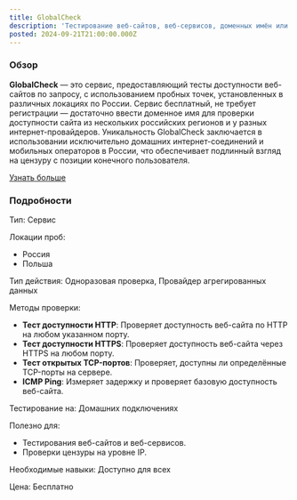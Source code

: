 ```yaml
---
title: GlobalCheck
description: 'Тестирование веб-сайтов, веб-сервисов, доменных имён или IP-адресов.'
posted: 2024-09-21T21:00:00.000Z
---
```

### Обзор
**GlobalCheck** — это сервис, предоставляющий тесты доступности веб-сайтов по запросу, с использованием пробных точек, установленных в различных локациях по России. Сервис бесплатный, не требует регистрации — достаточно ввести доменное имя для проверки доступности сайта из нескольких российских регионов и у разных интернет-провайдеров. Уникальность GlobalCheck заключается в использовании исключительно домашних интернет-соединений и мобильных операторов в России, что обеспечивает подлинный взгляд на цензуру с позиции конечного пользователя.

[Узнать больше](https://globalcheck.net/)

### Подробности
Тип: Сервис

Локации проб:
>
 - Россия
 - Польша

Тип действия: Одноразовая проверка, Провайдер агрегированных данных

Методы проверки:
>
- **Тест доступности HTTP**: Проверяет доступность веб-сайта по HTTP на любом указанном порту.
- **Тест доступности HTTPS**: Проверяет доступность веб-сайта через HTTPS на любом порту.
- **Тест открытых TCP-портов**: Проверяет, доступны ли определённые TCP-порты на сервере.
- **ICMP Ping**: Измеряет задержку и проверяет базовую доступность веб-сайта.

Тестирование на: Домашних подключениях

Полезно для:
>
 - Тестирования веб-сайтов и веб-сервисов.
 - Проверки цензуры на уровне IP.

Необходимые навыки: Доступно для всех

Цена: Бесплатно
